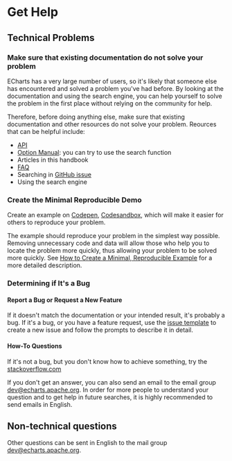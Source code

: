 # Get Help

## Technical Problems

### Make sure that existing documentation do not solve your problem

ECharts has a very large number of users, so it's likely that someone else has encountered and solved a problem you've had before. By looking at the documentation and using the search engine, you can help yourself to solve the problem in the first place without relying on the community for help.

Therefore, before doing anything else, make sure that existing documentation and other resources do not solve your problem. Reources that can be helpful include:

- [API](${mainSitePath}/api.html)
- [Option Manual](${mainSitePath}/option.html): you can try to use the search function
- Articles in this handbook
- [FAQ](${mainSitePath}/faq.html)
- Searching in [GitHub issue](https://github.com/apache/echarts/issues)
- Using the search engine

### Create the Minimal Reproducible Demo

Create an example on [Codepen](https://codepen.io/Ovilia/pen/dyYWXWM), [Codesandbox](https://codesandbox.io/s/mystifying-bash-2uthz), which will make it easier for others to reproduce your problem.

The example should reproduce your problem in the simplest way possible. Removing unnecessary code and data will allow those who help you to locate the problem more quickly, thus allowing your problem to be solved more quickly. See [How to Create a Minimal, Reproducible Example](https://stackoverflow.com/help/minimal-reproducible-example) for a more detailed description.

### Determining if It's a Bug

#### Report a Bug or Request a New Feature

If it doesn't match the documentation or your intended result, it's probably a bug. If it's a bug, or you have a feature request, use the [issue template](https://ecomfe.github.io/echarts-issue-helper/) to create a new issue and follow the prompts to describe it in detail.

#### How-To Questions

If it's not a bug, but you don't know how to achieve something, try the <a href="https://stackoverflow.com">stackoverflow.com</a>

If you don't get an answer, you can also send an email to the email group [dev@echarts.apache.org](mailto:dev@echarts.apache.org). In order for more people to understand your question and to get help in future searches, it is highly recommended to send emails in English.

## Non-technical questions

Other questions can be sent in English to the mail group [dev@echarts.apache.org](mailto:dev@echarts.apache.org).
